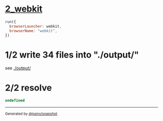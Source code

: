 # [2_webkit](../../dev_errors_snapshots.test.mjs#L106)

```js
run({
  browserLauncher: webkit,
  browserName: "webkit",
})
```

# 1/2 write 34 files into "./output/"

see [./output/](./output/)

# 2/2 resolve

```js
undefined
```

---

<sub>
  Generated by <a href="https://github.com/jsenv/core/tree/main/packages/independent/snapshot">@jsenv/snapshot</a>
</sub>
